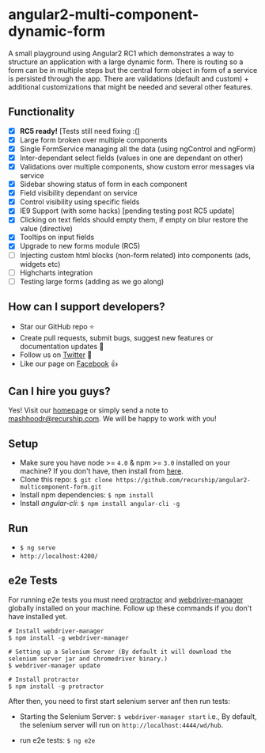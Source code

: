 # angular2-multi-component-dynamic-form

A small playground using Angular2 RC1 which demonstrates a way to structure an application with a large dynamic form. There is routing so a form can be in multiple steps but the central form object in form of a service is persisted through the app. There are validations (default and custom) + additional customizations that might be needed and several other features.

## Functionality

- [x] **RC5 ready!** [Tests still need fixing :(]
- [x] Large form broken over multiple components
- [x] Single FormService managing all the data (using ngControl and ngForm)
- [x] Inter-dependant select fields (values in one are dependant on other)
- [x] Validations over multiple components, show custom error messages via service
- [x] Sidebar showing status of form in each component
- [x] Field visibility dependant on service
- [x] Control visibility using specific fields
- [x] IE9 Support (with some hacks) [pending testing post RC5 update]
- [x] Clicking on text fields should empty them, if empty on blur restore the value (directive)
- [x] Tooltips on input fields
- [x] Upgrade to new forms module (RC5)
- [ ] Injecting custom html blocks (non-form related) into components (ads, widgets etc)
- [ ] Highcharts integration
- [ ] Testing large forms (adding as we go along)

## How can I support developers?

- Star our GitHub repo ⭐
- Create pull requests, submit bugs, suggest new features or documentation updates 🔧
- Follow us on [Twitter](https://twitter.com/recurship) 🐾
- Like our page on [Facebook](http://facebook.com/recurship) 👍

## Can I hire you guys?

Yes! Visit our [homepage](http://recurship.com) or simply send a note to mashhoodr@recurship.com. We will be happy to work with you!

## Setup

- Make sure you have node >= `4.0` & npm >= `3.0` installed on your machine? If you don't have, then install from [here](https://nodejs.org/en/download/).
- Clone this repo: `$ git clone https://github.com/recurship/angular2-multicomponent-form.git`
- Install npm dependencies: `$ npm install`
- Install *angular-cli*: `$ npm install angular-cli -g`

## Run

- `$ ng serve`
- `http://localhost:4200/`

## e2e Tests

For running e2e tests you must need [protractor](http://www.protractortest.org/) and [webdriver-manager](https://github.com/angular/webdriver-manager) globally installed on your machine.
Follow up these commands if you don't have installed yet.

```
# Install webdriver-manager
$ npm install -g webdriver-manager

# Setting up a Selenium Server (By default it will download the selenium server jar and chromedriver binary.)
$ webdriver-manager update

# Install protractor
$ npm install -g protractor
```

After then, you need to first start selenium server anf then run tests:

- Starting the Selenium Server: `$ webdriver-manager start`
i.e., By default, the selenium server will run on `http://localhost:4444/wd/hub`.

- run e2e tests: `$ ng e2e`

